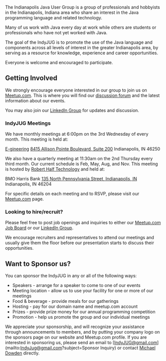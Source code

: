 The Indianapolis Java User Group is a group of professionals and 
hobbyists in the Indianapolis, Indiana area who share an interest in 
the Java programming language and related technology.

Many of us work with Java every day at work while others are students 
or professionals who have not yet worked with Java.

The goal of the IndyJUG is to promote the use of the Java language and 
components across all levels of interest in the greater Indianapolis 
area, by serving as a resource for knowledge, experience and career 
opportunities.

Everyone is welcome and encouraged to participate.

## Getting Involved

We strongly encourage everyone interested in our group to join us on 
[Meetup.com](http://www.meetup.com/Indianapolis-Java-User-Group/). This 
is where you will find our [discussion forum](http://www.meetup.com/Indianapolis-Java-User-Group/messages/boards/) 
and the latest  information about our events.

You may also join our [LinkedIn Group](https://www.linkedin.com/grps/Indianapolis-Java-User-Group-3662644/about) for updates and discussion.

### IndyJUG Meetings
We have monthly meetings at 6:00pm on the 3rd Wednesday of every month. This meeting is held at:

[E-gineering](http://www.e-gineering.com/contact.html)
[8415 Allison Pointe Boulevard, Suite 200](http://maps.google.com/maps?f=q&source=s_q&hl=en&geocode=&q=8415+Allison+Pointe+Blvd,+Indianapolis,+IN+46250&sll=39.909042,-86.08061&sspn=0.011587,0.020106&ie=UTF8&hq=&hnear=8415+Allison+Pointe+Blvd,+Indianapolis,+Marion,+Indiana+46250&t=h&z=16)
Indianapolis, IN 46250

We also have a quarterly meeting at 11:30am on the 2nd Thursday every third month. Our current schedule is Feb, May, Aug, and Nov. This meeting is hosted by [Robert Half Technology](http://info.roberthalftechnology.com/indianapolis) and held at:

BMO Harris Bank
[135 North Pennsylvania Street, Indianapolis, IN](https://www.google.com/maps/place/135+N+Pennsylvania+St,+Indianapolis,+IN+46204/@39.7695058,-86.1578627,17z/data=!3m1!4b1!4m2!3m1!1s0x886b50be11ba4e5f:0xd35e366c17c1cff3)
Indianapolis, IN 46204

For specific details on each meeting and to RSVP, please visit our [Meetup.com](http://www.meetup.com/Indianapolis-Java-User-Group/) page.

### Looking to hire/recruit?

Please feel free to post job openings and inquiries to either our [Meetup.com Job Board](http://www.meetup.com/Indianapolis-Java-User-Group/messages/boards/forum/18746652) or our [LinkedIn Group](https://www.linkedin.com/grps/Indianapolis-Java-User-Group-3662644/about).

We encourage recruiters and representatives to attend our meetings and usually give them the floor before our presentation starts to discuss their opportunities.

## Want to Sponsor us?

You can sponsor the IndyJUG in any or all of the following ways:

* Speakers - arrange for a speaker to come to one of our events
* Meeting location - allow us to use your facility for one or more of our meetings
* Food & beverage - provide meals for our gatherings
* Hosting - pay for our domain name and meetup.com account
* Prizes - provide prize money for our annual programming competition
* Promotion - help us promote the group and our individual meetings

We appreciate your sponsorship, and will recognize your assistance through announcements to members, and by putting your company logo on the sponsors page on our website and Meetup.com profile.
If you are interested in sponsoring us, please send an email to [IndyJUG@gmail.com](mailto:IndyJug@gmail.com?subject=Sponsor Inquiry) or contact [Michael Dowden](https://www.linkedin.com/in/mdowden) directly.
